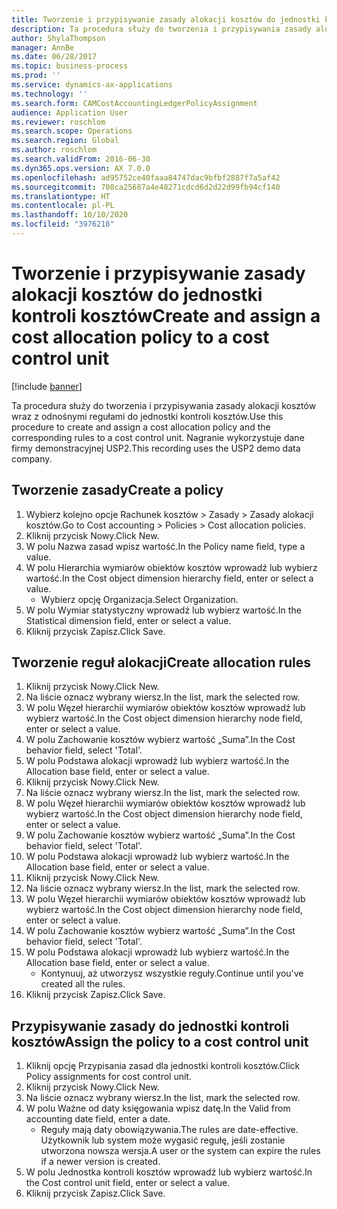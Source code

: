 ```yaml
---
title: Tworzenie i przypisywanie zasady alokacji kosztów do jednostki kontroli kosztów
description: Ta procedura służy do tworzenia i przypisywania zasady alokacji kosztów wraz z odnośnymi regułami do jednostki kontroli kosztów.
author: ShylaThompson
manager: AnnBe
ms.date: 06/28/2017
ms.topic: business-process
ms.prod: ''
ms.service: dynamics-ax-applications
ms.technology: ''
ms.search.form: CAMCostAccountingLedgerPolicyAssignment
audience: Application User
ms.reviewer: roschlom
ms.search.scope: Operations
ms.search.region: Global
ms.author: roschlom
ms.search.validFrom: 2016-06-30
ms.dyn365.ops.version: AX 7.0.0
ms.openlocfilehash: ad95752ce40faaa84747dac9bfbf2887f7a5af42
ms.sourcegitcommit: 708ca25687a4e48271cdcd6d2d22d99fb94cf140
ms.translationtype: HT
ms.contentlocale: pl-PL
ms.lasthandoff: 10/10/2020
ms.locfileid: "3976218"
---
```

# <a name="create-and-assign-a-cost-allocation-policy-to-a-cost-control-unit"></a><span data-ttu-id="ecf9b-103">Tworzenie i przypisywanie zasady alokacji kosztów do jednostki kontroli kosztów</span><span class="sxs-lookup"><span data-stu-id="ecf9b-103">Create and assign a cost allocation policy to a cost control unit</span></span>

[!include [banner](../../includes/banner.md)]

<span data-ttu-id="ecf9b-104">Ta procedura służy do tworzenia i przypisywania zasady alokacji kosztów wraz z odnośnymi regułami do jednostki kontroli kosztów.</span><span class="sxs-lookup"><span data-stu-id="ecf9b-104">Use this procedure to create and assign a cost allocation policy and the corresponding rules to a cost control unit.</span></span> <span data-ttu-id="ecf9b-105">Nagranie wykorzystuje dane firmy demonstracyjnej USP2.</span><span class="sxs-lookup"><span data-stu-id="ecf9b-105">This recording uses the USP2 demo data company.</span></span>


## <a name="create-a-policy"></a><span data-ttu-id="ecf9b-106">Tworzenie zasady</span><span class="sxs-lookup"><span data-stu-id="ecf9b-106">Create a policy</span></span>
1. <span data-ttu-id="ecf9b-107">Wybierz kolejno opcje Rachunek kosztów > Zasady > Zasady alokacji kosztów.</span><span class="sxs-lookup"><span data-stu-id="ecf9b-107">Go to Cost accounting > Policies > Cost allocation policies.</span></span>
2. <span data-ttu-id="ecf9b-108">Kliknij przycisk Nowy.</span><span class="sxs-lookup"><span data-stu-id="ecf9b-108">Click New.</span></span>
3. <span data-ttu-id="ecf9b-109">W polu Nazwa zasad wpisz wartość.</span><span class="sxs-lookup"><span data-stu-id="ecf9b-109">In the Policy name field, type a value.</span></span>
4. <span data-ttu-id="ecf9b-110">W polu Hierarchia wymiarów obiektów kosztów wprowadź lub wybierz wartość.</span><span class="sxs-lookup"><span data-stu-id="ecf9b-110">In the Cost object dimension hierarchy field, enter or select a value.</span></span>
    * <span data-ttu-id="ecf9b-111">Wybierz opcję Organizacja.</span><span class="sxs-lookup"><span data-stu-id="ecf9b-111">Select Organization.</span></span>  
5. <span data-ttu-id="ecf9b-112">W polu Wymiar statystyczny wprowadź lub wybierz wartość.</span><span class="sxs-lookup"><span data-stu-id="ecf9b-112">In the Statistical dimension field, enter or select a value.</span></span>
6. <span data-ttu-id="ecf9b-113">Kliknij przycisk Zapisz.</span><span class="sxs-lookup"><span data-stu-id="ecf9b-113">Click Save.</span></span>

## <a name="create-allocation-rules"></a><span data-ttu-id="ecf9b-114">Tworzenie reguł alokacji</span><span class="sxs-lookup"><span data-stu-id="ecf9b-114">Create allocation rules</span></span>
1. <span data-ttu-id="ecf9b-115">Kliknij przycisk Nowy.</span><span class="sxs-lookup"><span data-stu-id="ecf9b-115">Click New.</span></span>
2. <span data-ttu-id="ecf9b-116">Na liście oznacz wybrany wiersz.</span><span class="sxs-lookup"><span data-stu-id="ecf9b-116">In the list, mark the selected row.</span></span>
3. <span data-ttu-id="ecf9b-117">W polu Węzeł hierarchii wymiarów obiektów kosztów wprowadź lub wybierz wartość.</span><span class="sxs-lookup"><span data-stu-id="ecf9b-117">In the Cost object dimension hierarchy node field, enter or select a value.</span></span>
4. <span data-ttu-id="ecf9b-118">W polu Zachowanie kosztów wybierz wartość „Suma”.</span><span class="sxs-lookup"><span data-stu-id="ecf9b-118">In the Cost behavior field, select 'Total'.</span></span>
5. <span data-ttu-id="ecf9b-119">W polu Podstawa alokacji wprowadź lub wybierz wartość.</span><span class="sxs-lookup"><span data-stu-id="ecf9b-119">In the Allocation base field, enter or select a value.</span></span>
6. <span data-ttu-id="ecf9b-120">Kliknij przycisk Nowy.</span><span class="sxs-lookup"><span data-stu-id="ecf9b-120">Click New.</span></span>
7. <span data-ttu-id="ecf9b-121">Na liście oznacz wybrany wiersz.</span><span class="sxs-lookup"><span data-stu-id="ecf9b-121">In the list, mark the selected row.</span></span>
8. <span data-ttu-id="ecf9b-122">W polu Węzeł hierarchii wymiarów obiektów kosztów wprowadź lub wybierz wartość.</span><span class="sxs-lookup"><span data-stu-id="ecf9b-122">In the Cost object dimension hierarchy node field, enter or select a value.</span></span>
9. <span data-ttu-id="ecf9b-123">W polu Zachowanie kosztów wybierz wartość „Suma”.</span><span class="sxs-lookup"><span data-stu-id="ecf9b-123">In the Cost behavior field, select 'Total'.</span></span>
10. <span data-ttu-id="ecf9b-124">W polu Podstawa alokacji wprowadź lub wybierz wartość.</span><span class="sxs-lookup"><span data-stu-id="ecf9b-124">In the Allocation base field, enter or select a value.</span></span>
11. <span data-ttu-id="ecf9b-125">Kliknij przycisk Nowy.</span><span class="sxs-lookup"><span data-stu-id="ecf9b-125">Click New.</span></span>
12. <span data-ttu-id="ecf9b-126">Na liście oznacz wybrany wiersz.</span><span class="sxs-lookup"><span data-stu-id="ecf9b-126">In the list, mark the selected row.</span></span>
13. <span data-ttu-id="ecf9b-127">W polu Węzeł hierarchii wymiarów obiektów kosztów wprowadź lub wybierz wartość.</span><span class="sxs-lookup"><span data-stu-id="ecf9b-127">In the Cost object dimension hierarchy node field, enter or select a value.</span></span>
14. <span data-ttu-id="ecf9b-128">W polu Zachowanie kosztów wybierz wartość „Suma”.</span><span class="sxs-lookup"><span data-stu-id="ecf9b-128">In the Cost behavior field, select 'Total'.</span></span>
15. <span data-ttu-id="ecf9b-129">W polu Podstawa alokacji wprowadź lub wybierz wartość.</span><span class="sxs-lookup"><span data-stu-id="ecf9b-129">In the Allocation base field, enter or select a value.</span></span>
    * <span data-ttu-id="ecf9b-130">Kontynuuj, aż utworzysz wszystkie reguły.</span><span class="sxs-lookup"><span data-stu-id="ecf9b-130">Continue until you've created all the rules.</span></span>  
16. <span data-ttu-id="ecf9b-131">Kliknij przycisk Zapisz.</span><span class="sxs-lookup"><span data-stu-id="ecf9b-131">Click Save.</span></span>

## <a name="assign-the-policy-to-a-cost-control-unit"></a><span data-ttu-id="ecf9b-132">Przypisywanie zasady do jednostki kontroli kosztów</span><span class="sxs-lookup"><span data-stu-id="ecf9b-132">Assign the policy to a cost control unit</span></span>
1. <span data-ttu-id="ecf9b-133">Kliknij opcję Przypisania zasad dla jednostki kontroli kosztów.</span><span class="sxs-lookup"><span data-stu-id="ecf9b-133">Click Policy assignments for cost control unit.</span></span>
2. <span data-ttu-id="ecf9b-134">Kliknij przycisk Nowy.</span><span class="sxs-lookup"><span data-stu-id="ecf9b-134">Click New.</span></span>
3. <span data-ttu-id="ecf9b-135">Na liście oznacz wybrany wiersz.</span><span class="sxs-lookup"><span data-stu-id="ecf9b-135">In the list, mark the selected row.</span></span>
4. <span data-ttu-id="ecf9b-136">W polu Ważne od daty księgowania wpisz datę.</span><span class="sxs-lookup"><span data-stu-id="ecf9b-136">In the Valid from accounting date field, enter a date.</span></span>
    * <span data-ttu-id="ecf9b-137">Reguły mają daty obowiązywania.</span><span class="sxs-lookup"><span data-stu-id="ecf9b-137">The rules are date-effective.</span></span> <span data-ttu-id="ecf9b-138">Użytkownik lub system może wygasić regułę, jeśli zostanie utworzona nowsza wersja.</span><span class="sxs-lookup"><span data-stu-id="ecf9b-138">A user or the system can expire the rules if a newer version is created.</span></span>  
5. <span data-ttu-id="ecf9b-139">W polu Jednostka kontroli kosztów wprowadź lub wybierz wartość.</span><span class="sxs-lookup"><span data-stu-id="ecf9b-139">In the Cost control unit field, enter or select a value.</span></span>
6. <span data-ttu-id="ecf9b-140">Kliknij przycisk Zapisz.</span><span class="sxs-lookup"><span data-stu-id="ecf9b-140">Click Save.</span></span>

